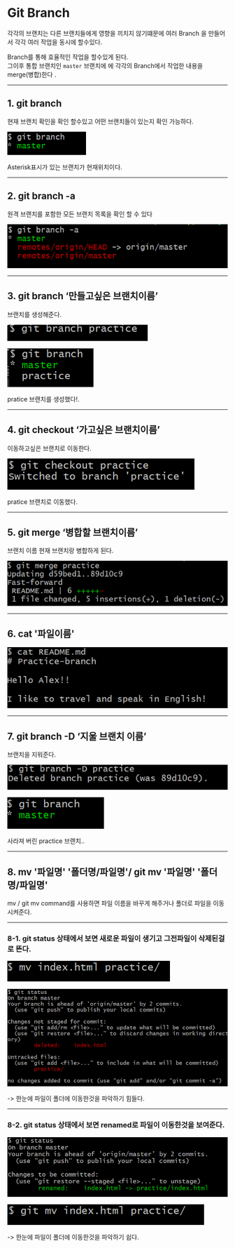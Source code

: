 # Git Branch

각각의 브랜치는 다른 브랜치들에게 영향을 끼치지 않기떄문에
여러 Branch 을 만들어서 각각 여러 작업을 동시에 할수있다.


Branch를 통해 효율적인 작업을 할수있게 된다.<br>
그이후 통합 브랜치인 `master` 브랜치에 에 각각의 Branch에서 작업한 내용을 merge(병합)한다 .


---

## 1. git branch
현재 브랜치 확인을 확인 할수있고 어떤 브랜치들이 있는지 확인 가능하다.

![git branch](../images/git%20branch/git%20branch%20사용시%20현재%20브랜치%20확인가능.gif)

Asterisk표시가 있는 브랜치가 현재위치이다.

---

## 2. git branch -a
원격 브랜치를 포함한 모든 브랜치 목록을 확인 할 수 있다

![git branch-a](../images/git%20branch/git%20branch%20-a.gif)

---

## 3. git branch ‘만들고싶은 브랜치이름’

브랜치를 생성해준다.

![git branch 생성](../images/git%20branch/git%20branch만들기1.gif)

![git branch 생성](../images/git%20branch/git%20branch만들기2.gif)

pratice 브랜치를 생성했다!.

---

## 4. git checkout ‘가고싶은 브랜치이름’

이동하고싶은 브랜치로 이동한다.

![git checkout](../images/git%20branch/../git%20branch/git%20checkout.gif)

pratice 브랜치로 이동했다.

---

## 5. git merge ‘병합할 브랜치이름’

브랜치 이름 현재 브랜치랑 병합하게 된다.

![git merge](../images/git%20branch/git_merge.gif)

---

## 6. cat '파일이름'

![cat_command](../Images/git%20branch/cat_command.gif)

---

## 7. git branch -D ‘지울 브랜치 이름’

브랜치을 지워준다.

![git_branch_-D](../Images/git%20branch/git_branch_-D.gif)

![git_branch_-D2](../Images/git%20branch/git_branch_-D2.gif)

사라져 버린 practice 브랜치..

---

## 8. mv '파일명' '폴더명/파일명'/ git mv '파일명' '폴더명/파일명'

mv / git mv command를 사용하면 파일 이름을 바꾸게 해주거나 폴더로 파일을 이동시켜준다.

---

### 8-1. git status 상태에서 보면 새로운 파일이 생기고 그전파일이 삭제된걸로 뜬다.

![mv](../Images/git%20branch/mv_사용할시.gif)

![mv](../Images/git%20branch/mv_status.gif)

-> 한눈에 파일이 폴더에 이동한것을 파악하기 힘들다.

---

### 8-2. git status 상태에서 보면 renamed로 파일이 이동한것을 보여준다.

![git_mv](../Images/git%20branch/git_mv1.gif)

![git_mv](../Images/git%20branch/git_mv.gif)

-> 한눈에 파일이 폴더에 이동한것을 파악하기 쉽다.
